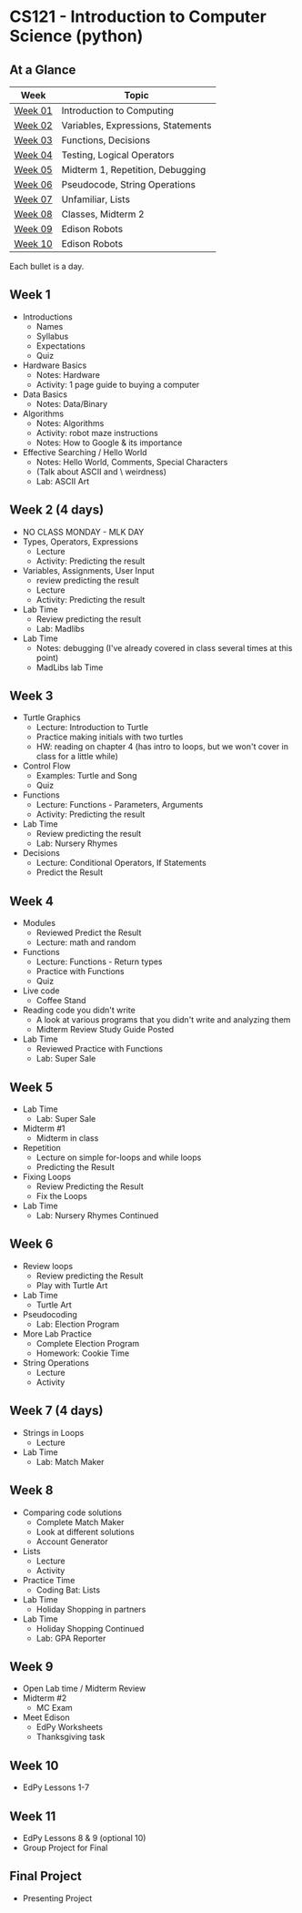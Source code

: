 # CS121 - Introduction to Computer Science (python)

## At a Glance

| Week                | Topic
|---------------------|-----------------------------------------
| [Week 01](#week-1)  | Introduction to Computing
| [Week 02](#week-2)  | Variables, Expressions, Statements
| [Week 03](#week-3)  | Functions, Decisions
| [Week 04](#week-4)  | Testing, Logical Operators
| [Week 05](#week-5)  | Midterm 1, Repetition, Debugging
| [Week 06](#week-6)  | Pseudocode, String Operations
| [Week 07](#week-7)  | Unfamiliar, Lists
| [Week 08](#week-8)  | Classes, Midterm 2
| [Week 09](#week-9)  | Edison Robots
| [Week 10](#week-10) | Edison Robots

Each bullet is a day.

## Week 1
- Introductions
  + Names
  + Syllabus
  + Expectations
  + Quiz
- Hardware Basics
  + Notes: Hardware
  + Activity: 1 page guide to buying a computer
- Data Basics
  + Notes: Data/Binary
- Algorithms
  + Notes: Algorithms
  + Activity: robot maze instructions
  + Notes: How to Google & its importance
- Effective Searching / Hello World
  + Notes: Hello World, Comments, Special Characters
  + (Talk about ASCII and \\ weirdness)
  + Lab: ASCII Art

## Week 2 (4 days)
- NO CLASS MONDAY - MLK DAY
- Types, Operators, Expressions
  + Lecture
  + Activity: Predicting the result
- Variables, Assignments, User Input
  + review predicting the result
  + Lecture
  + Activity: Predicting the result
- Lab Time
  + Review predicting the result
  + Lab: Madlibs
- Lab Time
  + Notes: debugging (I've already covered in class several times at this point)
  + MadLibs lab Time

## Week 3
- Turtle Graphics
  - Lecture: Introduction to Turtle
  - Practice making initials with two turtles
  - HW: reading on chapter 4 (has intro to loops, but we won't cover in class for a little while)
- Control Flow
  + Examples: Turtle and Song
  + Quiz
- Functions
  + Lecture: Functions - Parameters, Arguments
  + Activity: Predicting the result
- Lab Time
  + Review predicting the result
  + Lab: Nursery Rhymes
- Decisions
  + Lecture: Conditional Operators, If Statements
  + Predict the Result

## Week 4
- Modules
  + Reviewed Predict the Result
  + Lecture: math and random
- Functions
  + Lecture: Functions - Return types
  + Practice with Functions
  + Quiz
- Live code
  + Coffee Stand
- Reading code you didn't write
  + A look at various programs that you didn't write and analyzing them
  + Midterm Review Study Guide Posted
- Lab Time
  + Reviewed Practice with Functions
  + Lab: Super Sale

## Week 5
- Lab Time
  + Lab: Super Sale
- Midterm \#1
  + Midterm in class
- Repetition
  + Lecture on simple for-loops and while loops
  + Predicting the Result
- Fixing Loops
  + Review Predicting the Result
  + Fix the Loops
- Lab Time
  + Lab: Nursery Rhymes Continued

## Week 6
- Review loops
  + Review predicting the Result
  + Play with Turtle Art
- Lab Time
  + Turtle Art
- Pseudocoding
  + Lab: Election Program
- More Lab Practice
  + Complete Election Program
  + Homework: Cookie Time
- String Operations
  + Lecture
  + Activity

## Week 7 (4 days)
- Strings in Loops
  + Lecture
- Lab Time
  + Lab: Match Maker

## Week 8
- Comparing code solutions
  + Complete Match Maker
  + Look at different solutions
  + Account Generator
- Lists
  + Lecture
  + Activity
- Practice Time
  + Coding Bat: Lists
- Lab Time
  + Holiday Shopping in partners
- Lab Time
  + Holiday Shopping Continued
  + Lab: GPA Reporter

## Week 9
- Open Lab time / Midterm Review
- Midterm \#2
  + MC Exam
- Meet Edison
  + EdPy Worksheets
  + Thanksgiving task

## Week 10
- EdPy Lessons 1-7

## Week 11
- EdPy Lessons 8 & 9 (optional 10)
- Group Project for Final

## Final Project
- Presenting Project
